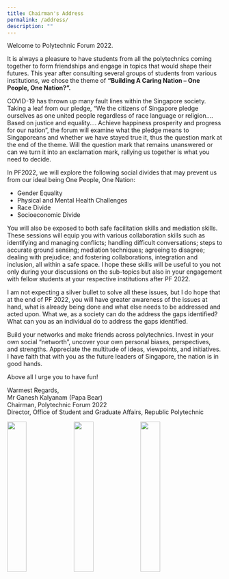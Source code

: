 ```yaml
---
title: Chairman's Address
permalink: /address/
description: ""
---
```

Welcome to Polytechnic Forum 2022.

It is always a pleasure to have students from all the polytechnics coming together to form friendships and engage in topics that would shape their futures. This year after consulting several groups of students from various institutions, we chose the theme of <b> “Building A Caring Nation – One People, One Nation?”.&nbsp;</b>

COVID-19 has thrown up many fault lines within the Singapore society. Taking a leaf from our pledge, “We the citizens of Singapore pledge ourselves as one united people regardless of race language or religion…. Based on justice and equality…. Achieve happiness prosperity and progress for our nation”, the forum will examine what the pledge means to Singaporeans and whether we have stayed true it, thus the question mark at the end of the theme. Will the question mark that remains unanswered or can we turn it into an exclamation mark, rallying us together is what you need to decide.&nbsp;

In PF2022, we will explore the following social divides that may prevent us from our ideal being One People, One Nation:

* Gender Equality
* Physical and Mental Health Challenges
* Race Divide
* Socioeconomic Divide

You will also be exposed to both safe facilitation skills and mediation skills. These sessions will equip you with various collaboration skills such as identifying and managing conflicts; handling difficult conversations; steps to accurate ground sensing; mediation techniques; agreeing to disagree; dealing with prejudice; and fostering collaborations, integration and inclusion, all within a safe space. I hope these skills will be useful to you not only during your discussions on the sub-topics but also in your engagement with fellow students at your respective institutions after PF 2022.

I am not expecting a silver bullet to solve all these issues, but I do hope that at the end of PF 2022, you will have greater awareness of the issues at hand, what is already being done and what else needs to be addressed and acted upon. What we, as a society can do the address the gaps identified? What can you as an individual do to address the gaps identified.

Build your networks and make friends across polytechnics. Invest in your own social “networth”, uncover your own personal biases, perspectives, and strengths. Appreciate the multitude of ideas, viewpoints, and initiatives. I have faith that with you as the future leaders of Singapore, the nation is in good hands.

Above all I urge you to have fun!

Warmest Regards, <br>
Mr Ganesh Kalyanam (Papa Bear)<br>
Chairman, Polytechnic Forum 2022 <br>
Director, Office of Student and Graduate Affairs,
Republic Polytechnic


<a href="www.facebook.com"><img style="float: left; width: 30%; margin-right: 1%; margin-bottom: 0.5em;" src="https://hosting.photobucket.com/images/i/tracyng81/Resilient_Future.jpg?width=320&amp;height=320&amp;fit=bounds"></a><a href="www.facebook.com"><img style="float: left; width: 30%; margin-right: 1%; margin-bottom: 0.5em;" src="https://hosting.photobucket.com/images/i/tracyng81/Green_Economy.jpg?width=320&amp;height=320&amp;fit=bounds"></a><a href="www.facebook.com"><img style="float: left; width: 30%; margin-right: 1%; margin-bottom: 0.5em;" src="https://hosting.photobucket.com/images/i/tracyng81/Green_Resources.jpg?width=320&amp;height=320&amp;fit=bounds"></a>